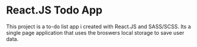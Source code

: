 # React.JS Todo App

This project is a to-do list app i created with React.JS and SASS/SCSS. Its a single page application that uses the broswers local storage to save user data.
